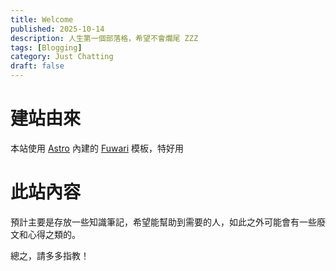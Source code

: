 ```yaml
---
title: Welcome
published: 2025-10-14
description: 人生第一個部落格，希望不會爛尾 ZZZ
tags: [Blogging]
category: Just Chatting
draft: false
---
```


# 建站由來
本站使用 [Astro](https://astro.build/) 內建的 [Fuwari](https://github.com/saicaca/fuwari) 模板，特好用

# 此站內容
預計主要是存放一些知識筆記，希望能幫助到需要的人，如此之外可能會有一些廢文和心得之類的。

總之，請多多指教！